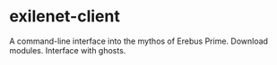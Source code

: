 # exilenet-client
A command-line interface into the mythos of Erebus Prime. Download modules. Interface with ghosts.
